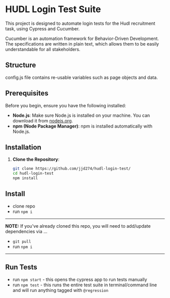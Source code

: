 # HUDL Login Test Suite

This project is designed to automate login tests for the Hudl recruitment task, using Cypress and Cucumber.

Cucumber is an automation framework for Behavior-Driven Development. The specifications are written in plain text, which allows them to be easily understandable for all stakeholders. 

## Structure

config.js file contains re-usable variables such as page objects and data. 

## Prerequisites

Before you begin, ensure you have the following installed:

- **Node.js**: Make sure Node.js is installed on your machine. You can download it from [nodejs.org](https://nodejs.org/).
- **npm (Node Package Manager)**: npm is installed automatically with Node.js.

## Installation

1. **Clone the Repository**:
   ```bash
   git clone https://github.com/jjd274/hudl-login-test/
   cd hudl-login-test
   npm install

## Install

- clone repo
- run `npm i`

---

**NOTE:** If you've already cloned this repo, you will need to add/update dependencies via ...

- `git pull`
- run `npm i`

---

## Run Tests

- run `npm start` - this opens the cypress app to run tests manually
- run `npm test` - this runs the entire test suite in terminal/command line and will run anything tagged with `@regression`
